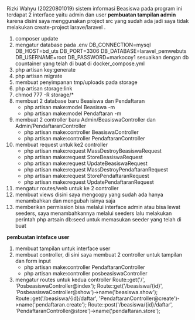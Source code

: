 Rizki Wahyu (20220801019) sistem informasi Beasiswa
pada program ini terdapat 2 interface yaitu admin dan user
**pembuatan tampilan admin**
karena disini saya menggunakan project src yang sudah ada jadi saya tidak melakukan create-project larave/laravel . 
1. composer update
2. mengatur database pada .env
   DB_CONNECTION=mysql
   DB_HOST=bd_uts
   DB_PORT=3306
   DB_DATABASE=laravel_pemwebuts
   DB_USERNAME=root
   DB_PASSWORD=markocoy1
   sesuaikan dengan db countainer yang telah di buat di docker_compose.yml
3. php artisan key:generate
4. php artisan migrate
5. membuat penyimpanan tmp/uploads pada storage
6. php artisan storage:link
7. chmod 777 -R storage/*
8. membuat 2 database baru Beasiswa dan Pendaftaran
   - php artisan make:model Beasiswa -m
   - php artisan make:model Pendaftaran -m
9. membuat 2 controller baru Admin/BeasiswaController dan Admin/PendaftaranController
   - php artisan make:controller BeasiswaController
   - php artisan make:controller PendaftaranController
10. membuat request untuk ke2 controller
    - php artisan make:request MassDestroyBeasiswaRequest
    - php artisan make:request StoreBeasiswaRequest
    - php artisan make:request UpdateBeasiswaRequest
    - php artisan make:request MassDestroyPendaftaranRequest
    - php artisan make:request StorePendaftaranRequest
    - php artisan make:request UpdatePendaftaranRequest
11. mengatur routes/web untuk ke 2 controller
12. membuat views disini saya mengcopy yang sudah ada hanya menambahkan dan mengubah isinya saja
13. memberikan permission bisa melalui interface admin atau bisa lewat seeders, saya menambahkannya melalui seeders lalu melakukan perintah php artsain db:seed untuk memasukan seeder yang telah di buat

**pembuatan inteface user** 
1. membuat tampilan untuk interface user
2. membuat controller, di sini saya membuat 2 controller untuk tampilan dan form input
   - php artisan make:controller PendaftaranController
   - php artisan make:controller posbeasiswaController
3. mengatur routes untuk kedua controller
   Route::get('/', 'PosbeasiswaController@index');
   Route::get('/beasiswa/{id}', 'PosbeasiswaController@show')->name('beasiswa.show');
   Route::get('/beasiswa/{id}/daftar', 'PendaftaranController@create')->name('pendaftaran.create');
   Route::post('/beasiswa/{id}/daftar', 'PendaftaranController@store')->name('pendaftaran.store');
